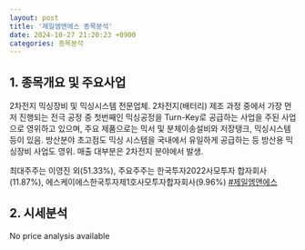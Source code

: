 ```yaml
---
layout: post
title: '제일엠앤에스 종목분석'
date: 2024-10-27 21:20:23 +0900
categories: 종목분석
---
```


## 1. 종목개요 및 주요사업

2차전지 믹싱장비 및 믹싱시스템 전문업체. 2차전지(배터리) 제조 과정 중에서 가장 먼저 진행되는 전극 공정 중 첫번째인 믹싱공정을 Turn-Key로 공급하는 사업을 주된 사업으로 영위하고 있으며, 주요 제품으로는 믹서 및 분체이송설비와 저장탱크, 믹싱시스템 등이 있음. 방산분야 초고점도 믹싱 시스템을 국내에서 유일하게 공급하는 등 방산용 믹싱장비 사업도 영위. 매출 대부분은 2차전지 분야에서 발생.

최대주주는 이영진 외(51.33%), 주요주주는 한국투자2022사모투자 합자회사(11.87%), 에스케이에스한국투자제1호사모투자합자회사(9.96%)
[#제일엠앤에스](#)

## 2. 시세분석

No price analysis available

